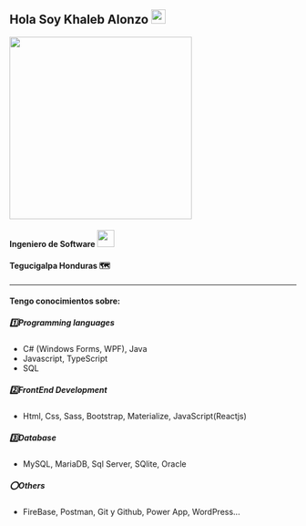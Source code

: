 ## <div> Hola Soy Khaleb Alonzo <img src="https://media.giphy.com/media/hvRJCLFzcasrR4ia7z/giphy.gif" width="25px"></div>
<img src="https://user-images.githubusercontent.com/69727640/141851781-be25478c-2a8a-44c9-a23d-847c60734585.png" width="320px"> 

#### Ingeniero de Software <img src="https://media.giphy.com/media/WUlplcMpOCEmTGBtBW/giphy.gif" width="30"> 
#### Tegucigalpa Honduras 🗺


______
#### Tengo conocimientos sobre:

##### 1️⃣Programming languages

- C# (Windows Forms, WPF), Java
- Javascript, TypeScript
- SQL


##### 2️⃣FrontEnd Development

- Html, Css, Sass, Bootstrap, Materialize,  JavaScript(Reactjs)


##### 3️⃣Database

- MySQL, MariaDB, Sql Server, SQlite, Oracle



 ##### ⭕Others
 
 - FireBase, Postman, Git y Github, Power App, WordPress...





<!--
**Khaleb77/khaleb77** is a ✨ _special_ ✨ repository because its `README.md` (this file) appears on your GitHub profile.

Here are some ideas to get you started:

- 🔭 I’m currently working on ...
- 🌱 I’m currently learning ...
- 👯 I’m looking to collaborate on ...
- 🤔 I’m looking for help with ...
- 💬 Ask me about ...
- 📫 How to reach me: ...
- 😄 Pronouns: ...
- ⚡ Fun fact: ...
-->
